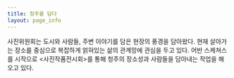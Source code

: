```yaml
---
title: 청주를 담다
layout: page_info
---
```

사진위원회는 도시와 사람들, 주변 이야기를 담은 현장의 풍경을 담아왔다. 현재 살아가는 장소를 중심으로 복잡하게 얽혀있는 삶의 관계망에 관심을 두고 있다. 어반 스케쳐스를 시작으로 <사진작품전시회>를 통해 청주의 장소성과 사람들을 담아내는 작업을 해오고 있다.
